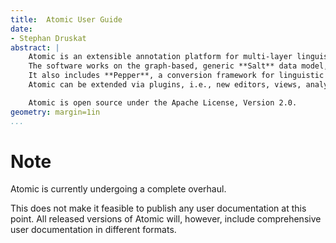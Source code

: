 ```yaml
---
title:  Atomic User Guide
date:
- Stephan Druskat
abstract: |
	Atomic is an extensible annotation platform for multi-layer linguistic corpora. It runs on Windows, Linux and Mac OS X.
	The software works on the graph-based, generic **Salt** data model, and therefore can process diverse annotation types.
	It also includes **Pepper**, a conversion framework for linguistic data, which makes it compatible with a large number of linguistic formats.
	Atomic can be extended via plugins, i.e., new editors, views, analysis or processing components can be added to the platform.

	Atomic is open source under the Apache License, Version 2.0.
geometry: margin=1in
...
```


# Note

Atomic is currently undergoing a complete overhaul.

This does not make it feasible to publish any user documentation at this point. All released versions of Atomic will, however, include comprehensive user documentation in different formats.
